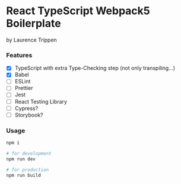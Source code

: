 # React TypeScript Webpack5 Boilerplate

by Laurence Trippen

### Features

- [x] TypeScript with extra Type-Checking step (not only transpiling...)
- [x] Babel
- [ ] ESLint
- [ ] Prettier
- [ ] Jest
- [ ] React Testing Library
- [ ] Cypress?
- [ ] Storybook?

### Usage

```bash
npm i

# for development
npm run dev

# for production
npm run build
```
